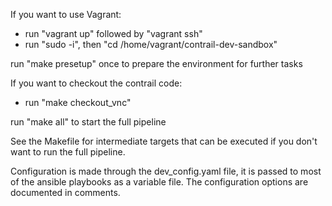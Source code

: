 If you want to use Vagrant:
* run "vagrant up" followed by "vagrant ssh"
* run "sudo -i", then "cd /home/vagrant/contrail-dev-sandbox"

run "make presetup" once to prepare the environment for further tasks

If you want to checkout the contrail code:
* run "make checkout_vnc"

run "make all" to start the full pipeline

See the Makefile for intermediate targets that can be executed if you don't want to 
run the full pipeline.

Configuration is made through the dev_config.yaml file, it is passed to most of the 
ansible playbooks as a variable file. The configuration options are documented
in comments.
